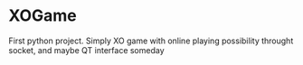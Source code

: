 # XOGame
First python project. Simply XO game with online playing possibility throught socket, and maybe QT interface someday
